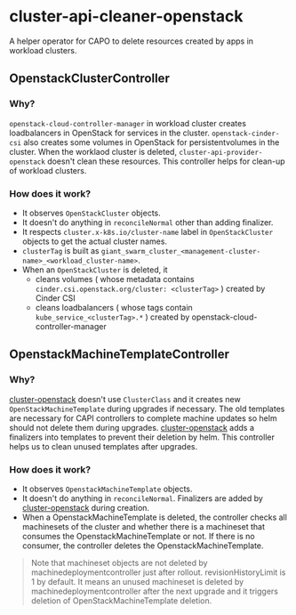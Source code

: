 # cluster-api-cleaner-openstack

A helper operator for CAPO to delete resources created by apps in workload clusters.

## OpenstackClusterController

### Why?

`openstack-cloud-controller-manager` in workload cluster creates loadbalancers in OpenStack for services in the cluster. `openstack-cinder-csi` also creates some volumes in OpenStack for persistentvolumes in the cluster. When the worklaod cluster is deleted, `cluster-api-provider-openstack` doesn't clean these resources. This controller helps for clean-up of workload clusters.

### How does it work?

- It observes `OpenStackCluster` objects.
- It doesn't do anything in `reconcileNormal` other than adding finalizer.
- It respects `cluster.x-k8s.io/cluster-name` label in `OpenStackCluster` objects to get the actual cluster names.
- `clusterTag` is built as `giant_swarm_cluster_<management-cluster-name>_<workload_cluster-name>`.
- When an `OpenStackCluster` is deleted, it
  - cleans volumes ( whose metadata contains `cinder.csi.openstack.org/cluster: <clusterTag>` ) created by Cinder CSI 
  - cleans loadbalancers ( whose tags contain `kube_service_<clusterTag>.*` ) created by 
    openstack-cloud-controller-manager 

## OpenstackMachineTemplateController

### Why?

[cluster-openstack](https://github.com/giantswarm/cluster-openstack) doesn't use `ClusterClass` and it creates new `OpenStackMachineTemplate` during upgrades if necessary. The old templates are necessary for CAPI controllers to complete machine updates so helm should not delete them during upgrades. [cluster-openstack](https://github.com/giantswarm/cluster-openstack) adds a finalizers into templates to prevent their deletion by helm. This controller helps us to clean unused templates after upgrades.

### How does it work?

- It observes `OpenstackMachineTemplate` objects.
- It doesn't do anything in `reconcileNormal`. Finalizers are added by [cluster-openstack](https://github.com/giantswarm/cluster-openstack) during creation.
- When a OpenstackMachineTemplate is deleted, the controller checks all machinesets of the cluster and whether there is a machineset that consumes the OpenstackMachineTemplate or not. If there is no consumer, the controller deletes the OpenstackMachineTemplate.

> Note that machineset objects are not deleted by machinedeploymentcontroller just after rollout. revisionHistoryLimit is 1 by default. It means an unused machineset is deleted by machinedeploymentcontroller
after the next upgrade and it triggers deletion of OpenStackMachineTemplate deletion.
